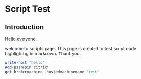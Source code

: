 # Script Test

## Introduction

Hello everyone, 

welcome to scripts page. This page is created to test script code highlighting in markdown. 
Thank you.

```powershell
write-host "hello"
Add-pssnapin citrix*
get-brokermachine -hostedmachinename "test"
```

